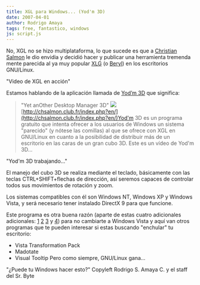 ```yaml
---
title: XGL para Windows... (Yod'm 3D)
date: 2007-04-01
author: Rodrigo Amaya
tags: free, fantastico, windows
js: script.js
---
```


No, XGL no se hizo multiplataforma, lo que sucede es que a [Christian Salmon](http://chsalmon.club.fr/index.php?en/Yod-m-3d-about) le dio envidia y decidió hacer y publicar una herramienta tremenda mente
      parecida al ya muy popular [XLG](http://es.wikipedia.org/wiki/Xgl) (o
      [Beryl](http://es.wikipedia.org/wiki/Beryl)) en los escritorios
      GNU/Linux.

"Video de XGL en
      acción"

Estamos
      hablando de la aplicación llamada de [Yod’m 3D](http://chsalmon.club.fr/index.php?en/) que significa:

> "Yet
> anOther Desktop Manager 3D"
[![](http://bp0.blogger.com/_ayvorITawE4/RhBig_TPf8I/AAAAAAAAAPg/hr6dMocNryg/s400/yodm3Dlogo.png)](http://bp0.blogger.com/_ayvorITawE4/RhBig_TPf8I/AAAAAAAAAPg/hr6dMocNryg/s1600-h/yodm3Dlogo.png)
[http://chsalmon.club.fr/index.php?en/](http://chsalmon.club.fr/index.php?en/)Yod'm 3D es un programa gratuito que
      intenta ofrecer a los usuarios de Windows un sistema "parecido"
      (y nótese las comillas) al que se ofrece con XGL en GNU/Linux en cuanto a la posibilidad de
      distribuir más de un escritorio en las caras de un gran cubo
      3D.
Este es un vídeo de Yod'm 3D...

"Yod'm 3D
      trabajando..."

El manejo del
      cubo 3D se realiza mediante el teclado, básicamente con las teclas CTRL+SHIFT+flechas de
      dirección, así seremos capaces de controlar todos sus movimientos de rotación y
      zoom.

Los sistemas compatibles con él son Windows NT,
      Windows XP y Windows Vista, y será necesario tener instalado
      DirectX 9 para que funcione.

Este programa es otra buena
      razón (aparte de estas cuatro adicionales adicionales: [1](http://srbyte.blogspot.com/2007/02/windows-vista-y-sus-problemitas-parte-i.html)
      [2](http://srbyte.blogspot.com/2007/03/windows-vista-y-sus-problemitas-parte.html)
      [3](http://srbyte.blogspot.com/2007/02/windows-vista-y-sus-problemitas-parte.html)
      y [4](http://srbyte.blogspot.com/2007/02/windows-vista-y-sus-problemitas-parte_09.html))
      para no cambiarte a Windows Vista y aquí van otros programas que te pueden interesar si estas
      buscando "enchular" tu escritorio:

- Vista Transformation Pack
- Madotate
- Visual Tooltip
Pero
      como siempre, GNU/Linux gana...

"¿Puede tu Windows hacer
      esto?"
Copyleft Rodrigo S. Amaya C. y el staff del Sr.
      Byte